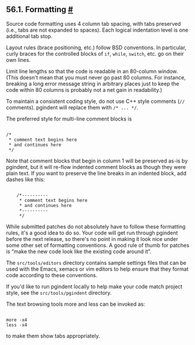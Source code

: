 ## 56.1. Formatting [#](#SOURCE-FORMAT)

Source code formatting uses 4 column tab spacing, with tabs preserved (i.e., tabs are not expanded to spaces). Each logical indentation level is one additional tab stop.

Layout rules (brace positioning, etc.) follow BSD conventions. In particular, curly braces for the controlled blocks of `if`, `while`, `switch`, etc. go on their own lines.

Limit line lengths so that the code is readable in an 80-column window. (This doesn't mean that you must never go past 80 columns. For instance, breaking a long error message string in arbitrary places just to keep the code within 80 columns is probably not a net gain in readability.)

To maintain a consistent coding style, do not use C++ style comments (`//` comments). pgindent will replace them with `/* ... */`.

The preferred style for multi-line comment blocks is

```

/*
 * comment text begins here
 * and continues here
 */
```

Note that comment blocks that begin in column 1 will be preserved as-is by pgindent, but it will re-flow indented comment blocks as though they were plain text. If you want to preserve the line breaks in an indented block, add dashes like this:

```

    /*----------
     * comment text begins here
     * and continues here
     *----------
     */
```

While submitted patches do not absolutely have to follow these formatting rules, it's a good idea to do so. Your code will get run through pgindent before the next release, so there's no point in making it look nice under some other set of formatting conventions. A good rule of thumb for patches is “make the new code look like the existing code around it”.

The `src/tools/editors` directory contains sample settings files that can be used with the Emacs, xemacs or vim editors to help ensure that they format code according to these conventions.

If you'd like to run pgindent locally to help make your code match project style, see the `src/tools/pgindent` directory.

The text browsing tools more and less can be invoked as:

```

more -x4
less -x4
```

to make them show tabs appropriately.